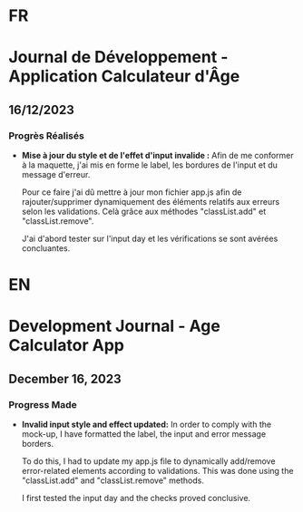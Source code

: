 # FR

# Journal de Développement - Application Calculateur d'Âge

## 16/12/2023

### Progrès Réalisés

- **Mise à jour du style et de l'effet d'input invalide :**
  Afin de me conformer à la maquette, j'ai mis en forme le label, les bordures de l'input et du message d'erreur.

  Pour ce faire j'ai dû mettre à jour mon fichier app.js afin de rajouter/supprimer dynamiquement des éléments relatifs aux erreurs selon les validations. Celà grâce aux méthodes "classList.add" et "classList.remove".

  J'ai d'abord tester sur l'input day et les vérifications se sont avérées concluantes.

# EN

# Development Journal - Age Calculator App

## December 16, 2023

### Progress Made

- **Invalid input style and effect updated:**
  In order to comply with the mock-up, I have formatted the label, the input and error message borders.

  To do this, I had to update my app.js file to dynamically add/remove error-related elements according to validations. This was done using the "classList.add" and "classList.remove" methods.

  I first tested the input day and the checks proved conclusive.
